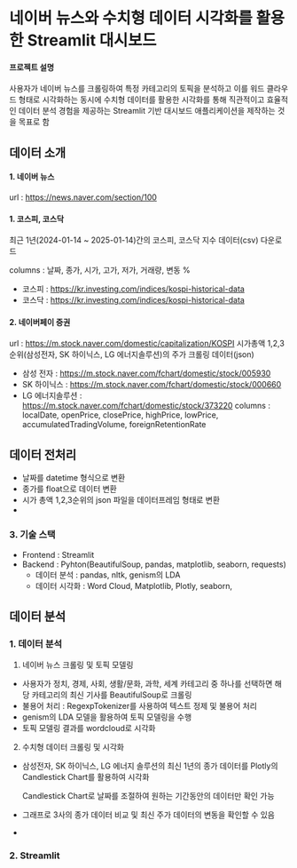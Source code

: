 # 네이버 뉴스와 수치형 데이터 시각화를 활용한 Streamlit 대시보드
#### 프로젝트 설명
사용자가 네이버 뉴스를 크롤링하여 특정 카테고리의 토픽을 분석하고 이를 워드 클라우드 형태로 시각화하는 동시에 수치형 데이터를 활용한 시각화를 통해 직관적이고 효율적인 데이터 분석 경험을 제공하는 Streamlit 기반 대시보드 애플리케이션을 제작하는 것을 목표로 함

## 데이터 소개
#### 1. 네이버 뉴스
url : https://news.naver.com/section/100
#### 1. 코스피, 코스닥
최근 1년(2024-01-14 ~ 2025-01-14)간의 코스피, 코스닥 지수 데이터(csv) 다운로드

columns : 날짜, 종가, 시가, 고가, 저가, 거래량, 변동 %
- 코스피 : https://kr.investing.com/indices/kospi-historical-data
- 코스닥 : https://kr.investing.com/indices/kospi-historical-data
  
#### 2. 네이버페이 증권
url : https://m.stock.naver.com/domestic/capitalization/KOSPI
시가총액 1,2,3순위(삼성전자, SK 하이닉스, LG 에너지솔루션)의 주가 크롤링 데이터(json)
- 삼성 전자 : https://m.stock.naver.com/fchart/domestic/stock/005930
- SK 하이닉스 : https://m.stock.naver.com/fchart/domestic/stock/000660
- LG 에너지솔루션 : https://m.stock.naver.com/fchart/domestic/stock/373220
columns : localDate, openPrice, closePrice, highPrice, lowPrice, accumulatedTradingVolume, foreignRetentionRate

## 데이터 전처리
- 날짜를 datetime 형식으로 변환
- 종가를 float으로 데이터 변환
- 시가 총액 1,2,3순위의 json 파일을 데이터프레임 형태로 변환
- 

### 3. 기술 스택
- Frontend : Streamlit
- Backend : Pyhton(BeautifulSoup, pandas, matplotlib, seaborn, requests)
  - 데이터 분석 : pandas, nltk, genism의 LDA
  - 데이터 시각화 : Word Cloud, Matplotlib, Plotly, seaborn, 


## 데이터 분석
### 1. 데이터 분석
1) 네이버 뉴스 크롤링 및 토픽 모델링
- 사용자가 정치, 경제, 사회, 생활/문화, 과학, 세계 카테고리 중 하나를 선택하면 해당 카테고리의 최신 기사를 BeautifulSoup로 크롤링
- 불용어 처리 : RegexpTokenizer를 사용하여 텍스트 정제 및 불용어 처리
- genism의 LDA 모델을 활용하여 토픽 모델링을 수행
- 토픽 모델링 결과를 wordcloud로 시각화
2) 수치형 데이터 크롤링 및 시각화
- 삼성전자, SK 하이닉스, LG 에너지 솔루션의 최신 1년의 종가 데이터를 Plotly의 Candlestick Chart를 활용하여 시각화

   Candlestick Chart로 날짜를 조절하여 원하는 기간동안의 데이터만 확인 가능
  
- 그래프로 3사의 종가 데이터 비교 및 최신 주가 데이터의 변동을 확인할 수 있음
- 
### 2. Streamlit


